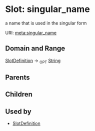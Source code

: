 # Slot: singular_name


a name that is used in the singular form

URI: [meta:singular_name](https://w3id.org/biolink/biolinkml/meta/singular_name)
## Domain and Range

[SlotDefinition](SlotDefinition.md) ->  <sub>OPT</sub> [String](String.md)
## Parents

## Children

## Used by

 * [SlotDefinition](SlotDefinition.md)
